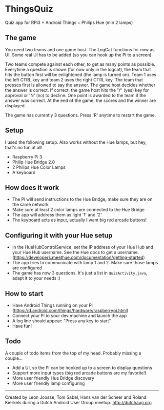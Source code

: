 # ThingsQuiz
Quiz app for RPi3 + Android Things + Philips Hue (min 2 lamps)

## The game

You need two teams and one game host. The LogCat functions for now as
UI. Some real UI has to be added (so you can hook up the Pi to a 
screen)

Two teams compete against each other, to get as many points as possible. 
Everytime a question is shown (for now only in the logcat), the team 
that hits the button first will be enlightened (the lamp is turned on).
Team 1 uses the left CTRL key and team 2 uses the right CTRL key. The 
team that presses first is allowed to say the answer. The game host 
decides whether the answer is correct. If correct, the game host hits 
the 'Y' (yes) key for approval or 'N' (no) to decline. One point is 
awarded to the team if the answer was correct. At the end of the game,
the scores and the winner are displayed.

The game has currently 3 questions. Press 'R' anytime to restart the game.

## Setup

I used the following setup. Also works without the Hue lamps, but hey,
that's no fun at all!

- Raspberry Pi 3
- Philip Hue Bridge 2.0
- 2 Philips Hue Color Lamps
- A keyboard

## How does it work

- The Pi will send instructions to the Hue Bridge, make sure they are on the same network
- Make sure at least 2 color lamps are connected to the Hue Bridge
- The app will address them as light '1' and '2'
- The keyboard acts as input, actually I want big red arcade buttons!

## Configuring it with your Hue setup

- In the HueHubControlService, set the IP address of your Hue Hub and 
  your Hue Hub username. See the Hue docs to get a username. 
  (https://developers.meethue.com/documentation/getting-started)
- The app tries to communicate with lamp 1 and 2. Make sure those lamps
  are configured
- The game has now 3 questions. It's just a list in `QuizActivity.java`,
  adapt it to your needs :)
  
## How to start

- Have Android Things running on your Pi (https://d.android.com/things/hardware/raspberrypi.html)
- Connect your Pi to your dev machine and launch the app
- A log line should appear: "Press any key to start"
- Have fun!

## Todo

A couple of todo items from the top of my head. Probably missing a couple...

- Add a UI, so the Pi can be hooked up to a screen to display questions
- Support more input types (big red arcade buttons are my favorite!)
- More user friendly Hue Bridge discovery
- More user friendly lamp configuring

------

Created by Leon Joosse, Tom Sabel, Hans van der Scheer and Roland Kierkels 
during a Dutch Android User Group meetup. http://dutchaug.org

